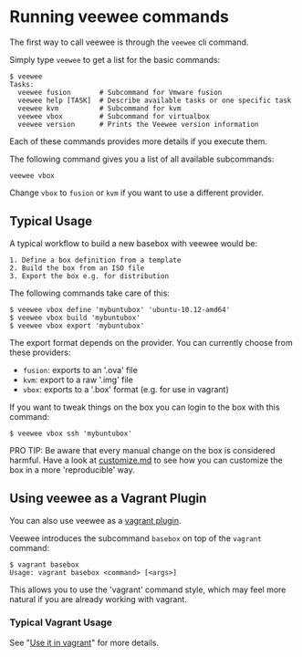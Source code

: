 # Running veewee commands

The first way to call veewee is through the `veewee` cli command.

Simply type `veewee` to get a list for the basic commands:

    $ veewee
    Tasks:
      veewee fusion       # Subcommand for Vmware fusion
      veewee help [TASK]  # Describe available tasks or one specific task
      veewee kvm          # Subcommand for kvm
      veewee vbox         # Subcommand for virtualbox
      veewee version      # Prints the Veewee version information

Each of these commands provides more details if you execute them.

The following command gives you a list of all available subcommands:

    veewee vbox

Change `vbox` to `fusion` or `kvm` if you want to use a different provider.


## Typical Usage

A typical workflow to build a new basebox with veewee would be:

    1. Define a box definition from a template
    2. Build the box from an ISO file
    3. Export the box e.g. for distribution

The following commands take care of this:

    $ veewee vbox define 'mybuntubox' 'ubuntu-10.12-amd64'
    $ veewee vbox build 'mybuntubox'
    $ veewee vbox export 'mybuntubox'

The export format depends on the provider. You can currently choose from these providers:

- `fusion`: exports to an '.ova' file
- `kvm`: export to a raw '.img' file
- `vbox`: exports to a '.box' format (e.g. for use in vagrant)

If you want to tweak things on the box you can login to the box with this command:

    $ veewee vbox ssh 'mybuntubox'

PRO TIP: Be aware that every manual change on the box is considered harmful.
Have a look at [customize.md](customize.md) to see how you can customize the box in a more 'reproducible' way.


## Using veewee as a Vagrant Plugin

You can also use veewee as a [vagrant plugin](http://docs.vagrantup.com/v1/docs/plugins.html).

Veewee introduces the subcommand `basebox` on top of the `vagrant` command:

    $ vagrant basebox
    Usage: vagrant basebox <command> [<args>]

This allows you to use the 'vagrant' command style, which may feel more natural
if you are already working with vagrant.


### Typical Vagrant Usage

See "[Use it in vagrant](vagrant.md)" for more details.
